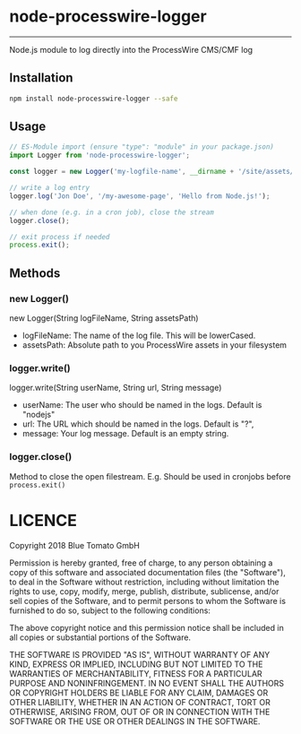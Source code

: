 # node-processwire-logger

---

Node.js module to log directly into the ProcessWire CMS/CMF log


## Installation
```bash
npm install node-processwire-logger --safe
```


## Usage
```javascript
// ES-Module import (ensure "type": "module" in your package.json)
import Logger from 'node-processwire-logger';

const logger = new Logger('my-logfile-name', __dirname + '/site/assets/');

// write a log entry
logger.log('Jon Doe', '/my-awesome-page', 'Hello from Node.js!');

// when done (e.g. in a cron job), close the stream
logger.close();

// exit process if needed
process.exit();
```


## Methods

### new Logger()

new Logger(String logFileName, String assetsPath)

* logFileName: The name of the log file. This will be lowerCased.
* assetsPath: Absolute path to you ProcessWire assets in your filesystem

### logger.write()

logger.write(String userName, String url, String message)

* userName: The user who should be named in the logs. Default is "nodejs"
* url: The URL which should be named in the logs. Default is "?",
* message: Your log message. Default is an empty string.

### logger.close()

Method to close the open filestream. E.g. Should be used in cronjobs before ```process.exit()```


# LICENCE

Copyright 2018 Blue Tomato GmbH

Permission is hereby granted, free of charge, to any person obtaining a copy of this software and associated documentation files (the "Software"), to deal in the Software without restriction, including without limitation the rights to use, copy, modify, merge, publish, distribute, sublicense, and/or sell copies of the Software, and to permit persons to whom the Software is furnished to do so, subject to the following conditions:

The above copyright notice and this permission notice shall be included in all copies or substantial portions of the Software.

THE SOFTWARE IS PROVIDED "AS IS", WITHOUT WARRANTY OF ANY KIND, EXPRESS OR IMPLIED, INCLUDING BUT NOT LIMITED TO THE WARRANTIES OF MERCHANTABILITY, FITNESS FOR A PARTICULAR PURPOSE AND NONINFRINGEMENT. IN NO EVENT SHALL THE AUTHORS OR COPYRIGHT HOLDERS BE LIABLE FOR ANY CLAIM, DAMAGES OR OTHER LIABILITY, WHETHER IN AN ACTION OF CONTRACT, TORT OR OTHERWISE, ARISING FROM, OUT OF OR IN CONNECTION WITH THE SOFTWARE OR THE USE OR OTHER DEALINGS IN THE SOFTWARE.
